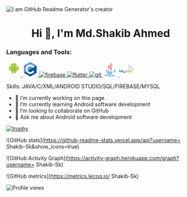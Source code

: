 
![I am GitHub Readme Generator's creator](https://scontent.fjsr8-1.fna.fbcdn.net/v/t1.6435-9/241053593_1482184045492715_6490074897726930319_n.png?_nc_cat=103&ccb=1-5&_nc_sid=e3f864&_nc_ohc=3o9at-h9AqQAX9JflnX&_nc_ht=scontent.fjsr8-1.fna&oh=48805e1386c198c407fa3d3b71851538&oe=61582FA3)
<h1 align="center">Hi 👋, I'm Md.Shakib Ahmed</h1>

<h3 align="left">Languages and Tools:</h3>
<p align="left"> <a href="https://developer.android.com" target="_blank"> <img src="https://raw.githubusercontent.com/devicons/devicon/master/icons/android/android-original-wordmark.svg" alt="android" width="40" height="40"/> </a> <a href="https://www.cprogramming.com/" target="_blank"> <img src="https://raw.githubusercontent.com/devicons/devicon/master/icons/c/c-original.svg" alt="c" width="40" height="40"/> </a> <a href="https://firebase.google.com/" target="_blank"> <img src="https://www.vectorlogo.zone/logos/firebase/firebase-icon.svg" alt="firebase" width="40" height="40"/> </a> <a href="https://flutter.dev" target="_blank"> <img src="https://www.vectorlogo.zone/logos/flutterio/flutterio-icon.svg" alt="flutter" width="40" height="40"/> </a> <a href="https://git-scm.com/" target="_blank"> <img src="https://www.vectorlogo.zone/logos/git-scm/git-scm-icon.svg" alt="git" width="40" height="40"/> </a> <a href="https://www.java.com" target="_blank"> <img src="https://raw.githubusercontent.com/devicons/devicon/master/icons/java/java-original.svg" alt="java" width="40" height="40"/> </a> <a href="https://www.mysql.com/" target="_blank"> <img src="https://raw.githubusercontent.com/devicons/devicon/master/icons/mysql/mysql-original-wordmark.svg" alt="mysql" width="40" height="40"/> </a> </p>
Skills: JAVA/C/XML/ANDROID STUDIO/SQL/FIREBASE/MYSQL

- 🔭 I’m currently working on this page. 
- 🌱 I’m currently learning Android software development 
- 👯 I’m looking to collaborate on GitHub 
- 💬 Ask me about Android software development 

[![trophy](https://github-profile-trophy.vercel.app/?username=Shakib-Sk)](https://github.com/ryo-ma/github-profile-trophy)
 
![GitHub stats](https://github-readme-stats.vercel.app/api?username= Shakib-Sk&show_icons=true)  

![GitHub Activity Graph](https://activity-graph.herokuapp.com/graph?username= Shakib-Sk)  

![GitHub metrics](https://metrics.lecoq.io/ Shakib-Sk)  

![Profile views](https://gpvc.arturio.dev/Shakib-Sk)  
